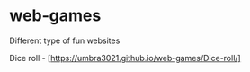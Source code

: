 # web-games
Different type of fun websites



Dice roll - [https://umbra3021.github.io/web-games/Dice-roll/]
